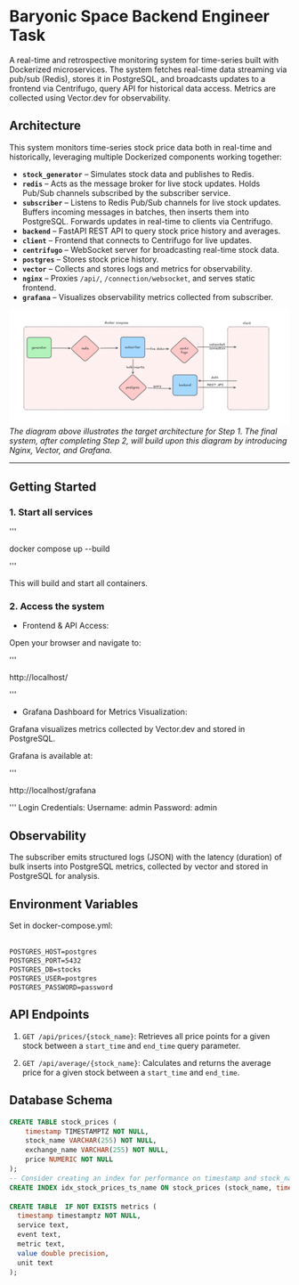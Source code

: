# Baryonic Space Backend Engineer Task

A real-time and retrospective monitoring system for time-series built with Dockerized microservices. The system fetches real-time data streaming via pub/sub (Redis), stores it in PostgreSQL, and broadcasts updates to a frontend via Centrifugo, query API for historical data access. Metrics are collected using Vector.dev for observability.

## Architecture

This system monitors time-series stock price data both in real-time and historically, leveraging multiple Dockerized components working together:


- **`stock_generator`** – Simulates stock data and publishes to Redis.
- **`redis`** – Acts as the message broker for live stock updates. Holds Pub/Sub channels subscribed by the subscriber service.
- **`subscriber`** – Listens to Redis Pub/Sub channels for live stock updates. Buffers incoming messages in batches, then inserts them into PostgreSQL. Forwards updates in real-time to clients via Centrifugo.
- **`backend`** – FastAPI REST API to query stock price history and averages.
- **`client`** – Frontend that connects to Centrifugo for live updates.
- **`centrifugo`** – WebSocket server for broadcasting real-time stock data.
- **`postgres`** – Stores stock price history.
- **`vector`** – Collects and stores logs and metrics for observability.
- **`nginx`** – Proxies `/api/`, `/connection/websocket`, and serves static frontend.
- **`grafana`** – Visualizes observability metrics collected from subscriber.


![Alt text](./diagram.png "Diagram for the Step 1 Architecture")
_The diagram above illustrates the target architecture for Step 1. The final system, after completing Step 2, will build upon this diagram by introducing Nginx, Vector, and Grafana._

---

## Getting Started

### 1. Start all services

'''

docker compose up --build

'''

This will build and start all containers.

### 2. Access the system

- Frontend & API Access:

Open your browser and navigate to:

'''

http://localhost/


'''

- Grafana Dashboard for Metrics Visualization:

Grafana visualizes metrics collected by Vector.dev and stored in PostgreSQL.

Grafana is available at:

'''

http://localhost/grafana


'''
Login Credentials:
Username: admin
Password: admin


## Observability

The subscriber emits structured logs (JSON) with the latency (duration) of bulk inserts into PostgreSQL metrics, collected by vector and stored in PostgreSQL for analysis.


## Environment Variables

Set in docker-compose.yml:

  ```

  POSTGRES_HOST=postgres
  POSTGRES_PORT=5432
  POSTGRES_DB=stocks
  POSTGRES_USER=postgres
  POSTGRES_PASSWORD=password

  ```

## API Endpoints

1.  `GET /api/prices/{stock_name}`: Retrieves all price points for a given stock between a `start_time` and `end_time` query parameter.

2.  `GET /api/average/{stock_name}`: Calculates and returns the average price for a given stock between a `start_time` and `end_time`.


## Database Schema

  ```sql
  CREATE TABLE stock_prices (
      timestamp TIMESTAMPTZ NOT NULL,
      stock_name VARCHAR(255) NOT NULL,
      exchange_name VARCHAR(255) NOT NULL,
      price NUMERIC NOT NULL
  );
  -- Consider creating an index for performance on timestamp and stock_name
  CREATE INDEX idx_stock_prices_ts_name ON stock_prices (stock_name, timestamp DESC);

  CREATE TABLE  IF NOT EXISTS metrics (
    timestamp timestamptz NOT NULL,
    service text,
    event text,
    metric text,
    value double precision,
    unit text
  );
  ```


